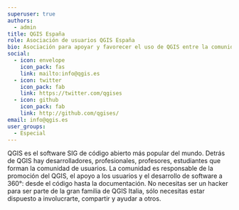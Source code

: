 ```yaml
---
superuser: true
authors:
  - admin
title: QGIS España
role: Asociación de usuarios QGIS España
bio: Asociación para apoyar y favorecer el uso de QGIS entre la comunidad española.
social:
  - icon: envelope
    icon_pack: fas
    link: mailto:info@qgis.es
  - icon: twitter
    icon_pack: fab
    link: https://twitter.com/qgises
  - icon: github
    icon_pack: fab
    link: http://github.com/qgises/
email: info@qgis.es
user_groups:
  - Especial
---
```


QGIS es el software SIG de código abierto más popular del mundo. Detrás de QGIS hay desarrolladores, profesionales, profesores, estudiantes que forman la comunidad de usuarios. La comunidad es responsable de la promoción del QGIS, el apoyo a los usuarios y el desarrollo de software a 360°: desde el código hasta la documentación. No necesitas ser un hacker para ser parte de la gran familia de QGIS Italia, sólo necesitas estar dispuesto a involucrarte, compartir y ayudar a otros.
